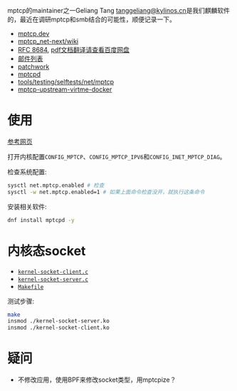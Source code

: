 mptcp的maintainer之一Geliang Tang <tanggeliang@kylinos.cn>是我们麒麟软件的，最近在调研mptcp和smb结合的可能性，顺便记录一下。

- [mptcp.dev](https://www.mptcp.dev/)
- [mptcp_net-next/wiki](https://github.com/multipath-tcp/mptcp_net-next/wiki)
- [RFC 8684](https://www.rfc-editor.org/rfc/rfc8684.html), [pdf文档翻译请查看百度网盘](https://chenxiaosong.com/baidunetdisk)
- [邮件列表](https://lore.kernel.org/mptcp/)
- [patchwork](https://patchwork.kernel.org/project/mptcp/list/)
- [mptcpd](https://github.com/multipath-tcp/mptcpd)
- [tools/testing/selftests/net/mptcp](https://github.com/torvalds/linux/tree/master/tools/testing/selftests/net/mptcp)
- [mptcp-upstream-virtme-docker](https://github.com/multipath-tcp/mptcp-upstream-virtme-docker)

# 使用

[参考网页](https://www.mptcp.dev/setup.html)

打开内核配置`CONFIG_MPTCP`、`CONFIG_MPTCP_IPV6`和`CONFIG_INET_MPTCP_DIAG`。

检查系统配置:
```sh
sysctl net.mptcp.enabled # 检查
sysctl -w net.mptcp.enabled=1 # 如果上面命令检查没开，就执行这条命令
```

安装相关软件:
```sh
dnf install mptcpd -y
```

# 内核态socket

- [`kernel-socket-client.c`](https://gitee.com/chenxiaosonggitee/blog/blob/master/courses/kernel/src/kernel-socket/kernel-socket-client.c)
- [`kernel-socket-server.c`](https://gitee.com/chenxiaosonggitee/blog/blob/master/courses/kernel/src/kernel-socket/kernel-socket-server.c)
- [`Makefile`](https://gitee.com/chenxiaosonggitee/blog/blob/master/courses/kernel/src/kernel-socket/Makefile)

测试步骤:
```sh
make
insmod ./kernel-socket-server.ko
insmod ./kernel-socket-client.ko
```

#  疑问

- 不修改应用，使用BPF来修改socket类型，用mptcpize？

